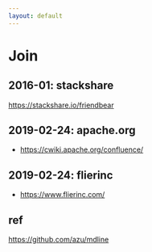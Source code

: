 ```yaml
---
layout: default
---
```



# Join
## 2016-01: stackshare
<https://stackshare.io/friendbear>

## 2019-02-24: apache.org
* <https://cwiki.apache.org/confluence/>

## 2019-02-24: flierinc
* <https://www.flierinc.com/>




## ref
<https://github.com/azu/mdline>
